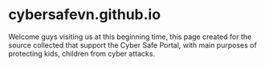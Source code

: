 # cybersafevn.github.io
Welcome guys visiting us at this beginning time, this page created for the source collected that support the Cyber Safe Portal, with main purposes of protecting kids, children from cyber attacks.
